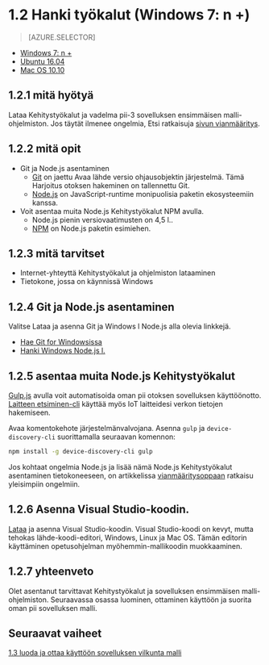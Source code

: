 <properties
 pageTitle="Hanki työkalut (Windows 7: n +) | Microsoft Azure"
 description="Lataa ja asenna tarvittavat työkalut ja että pii sovelluksen ensimmäisen malli-ohjelmiston Windows 7: ssä ja sitä uudemmissa versioissa."
 services="iot-hub"
 documentationCenter=""
 authors="shizn"
 manager="timlt"
 tags=""
 keywords=""/>

<tags
 ms.service="iot-hub"
 ms.devlang="multiple"
 ms.topic="article"
 ms.tgt_pltfrm="na"
 ms.workload="na"
 ms.date="10/21/2016"
 ms.author="xshi"/>

# <a name="12-get-the-tools-windows-7-"></a>1.2 Hanki työkalut (Windows 7: n +) 

> [AZURE.SELECTOR]
- [Windows 7: n +](iot-hub-raspberry-pi-kit-node-lesson1-get-the-tools-win32.md)
- [Ubuntu 16.04](iot-hub-raspberry-pi-kit-node-lesson1-get-the-tools-ubuntu.md)
- [Mac OS 10.10](iot-hub-raspberry-pi-kit-node-lesson1-get-the-tools-mac.md)

## <a name="121-what-you-will-do"></a>1.2.1 mitä hyötyä

Lataa Kehitystyökalut ja vadelma pii-3 sovelluksen ensimmäisen malli-ohjelmiston. Jos täytät ilmenee ongelmia, Etsi ratkaisuja [sivun vianmääritys](iot-hub-raspberry-pi-kit-node-troubleshooting.md).

## <a name="122-what-you-will-learn"></a>1.2.2 mitä opit
- Git ja Node.js asentaminen
  - [Git](https://git-scm.com) on jaettu Avaa lähde versio ohjausobjektin järjestelmä. Tämä Harjoitus otoksen hakeminen on tallennettu Git.
  - [Node.js](https://nodejs.org/en/) on JavaScript-runtime monipuolisia paketin ekosysteemiin kanssa.
- Voit asentaa muita Node.js Kehitystyökalut NPM avulla.
  - Node.js pienin versiovaatimusten on 4,5 l..
  - [NPM](https://www.npmjs.com) on Node.js paketin esimiehen.

## <a name="123-what-you-need"></a>1.2.3 mitä tarvitset

- Internet-yhteyttä Kehitystyökalut ja ohjelmiston lataaminen
- Tietokone, jossa on käynnissä Windows

## <a name="124-install-git-and-nodejs"></a>1.2.4 Git ja Node.js asentaminen

Valitse Lataa ja asenna Git ja Windows l Node.js alla olevia linkkejä.

- [Hae Git for Windowsissa](https://git-scm.com/download/win/)
- [Hanki Windows Node.js l.](https://nodejs.org/en/)

## <a name="125-install-additional-nodejs-development-tools"></a>1.2.5 asentaa muita Node.js Kehitystyökalut

[Gulp.js](http://gulpjs.com) avulla voit automatisoida oman pii otoksen sovelluksen käyttöönotto. [Laitteen etsiminen-cli](https://github.com/Azure/device-discovery-cli) käyttää myös IoT laitteidesi verkon tietojen hakemiseen.

Avaa komentokehote järjestelmänvalvojana. Asenna `gulp` ja `device-discovery-cli` suorittamalla seuraavan komennon:

```bash
npm install -g device-discovery-cli gulp
```
    
Jos kohtaat ongelmia Node.js ja lisää nämä Node.js Kehitystyökalut asentaminen tietokoneeseen, on artikkelissa [vianmääritysoppaan](iot-hub-raspberry-pi-kit-node-troubleshooting.md) ratkaisu yleisimpiin ongelmiin.

## <a name="126-install-visual-studio-code"></a>1.2.6 Asenna Visual Studio-koodin.

[Lataa](https://code.visualstudio.com/docs/setup/windows) ja asenna Visual Studio-koodin. Visual Studio-koodi on kevyt, mutta tehokas lähde-koodi-editori, Windows, Linux ja Mac OS. Tämän editorin käyttäminen opetusohjelman myöhemmin-mallikoodin muokkaaminen.

## <a name="127-summary"></a>1.2.7 yhteenveto

Olet asentanut tarvittavat Kehitystyökalut ja sovelluksen ensimmäisen malli-ohjelmiston. Seuraavassa osassa luominen, ottaminen käyttöön ja suorita oman pii sovelluksen malli.

## <a name="next-steps"></a>Seuraavat vaiheet

[1.3 luoda ja ottaa käyttöön sovelluksen vilkunta malli](iot-hub-raspberry-pi-kit-node-lesson1-deploy-blink-app.md)
